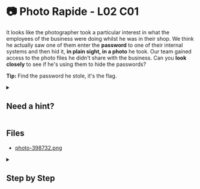 # 📷 Photo Rapide - L02 C01

It looks like the photographer took a particular interest in what the employees of the business were doing whilst he was in their shop. We think he actually saw one of them enter the **password** to one of their internal systems and then hid it, **in plain sight, in a photo** he took. Our team gained access to the photo files he didn't share with the business. Can you **look closely** to see if he's using them to hide the passwords?

**Tip:** Find the password he stole, it's the flag.

<details><summary>

## Need a hint?</summary>

> 💡 Hint: It's a high-resolution image, have you tried zooming in and looking at the detail?

</details>

## Files

- [photo-398732.png](/assets/photerapide2.png)

<details><summary>

## Step by Step</summary>

- Download the image and zoom into it.
- The flag is in plain text somewhere on the right

![zoomed in on flag location](/assets/photorapide1.png)

`flag: cd302bd2f3dd87!`

</details>

